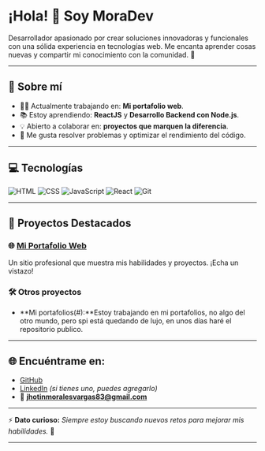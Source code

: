 # ¡Hola! 👋 Soy MoraDev

Desarrollador apasionado por crear soluciones innovadoras y funcionales con una sólida experiencia en tecnologías web. Me encanta aprender cosas nuevas y compartir mi conocimiento con la comunidad. 🚀

---

## 🌟 Sobre mí
- 👨‍💻 Actualmente trabajando en: **Mi portafolio web**.
- 📚 Estoy aprendiendo: **ReactJS** y **Desarrollo Backend con Node.js**.
- 💡 Abierto a colaborar en: **proyectos que marquen la diferencia**.
- 🧩 Me gusta resolver problemas y optimizar el rendimiento del código.

---

## 💻 Tecnologías
![HTML](https://img.shields.io/badge/HTML5-E34F26?style=for-the-badge&logo=html5&logoColor=white)
![CSS](https://img.shields.io/badge/CSS3-1572B6?style=for-the-badge&logo=css3&logoColor=white)
![JavaScript](https://img.shields.io/badge/JavaScript-F7DF1E?style=for-the-badge&logo=javascript&logoColor=black)
![React](https://img.shields.io/badge/React-61DAFB?style=for-the-badge&logo=react&logoColor=black)
![Git](https://img.shields.io/badge/Git-F05032?style=for-the-badge&logo=git&logoColor=white)

---

## 📂 Proyectos Destacados
### 🌐 [Mi Portafolio Web](https://morales71.github.io/Mi-web/)
Un sitio profesional que muestra mis habilidades y proyectos. ¡Echa un vistazo!

### 🛠️ Otros proyectos
- **Mi portafolios(#):**Estoy trabajando en mi portafolios, no algo del otro mundo, pero spi está quedando de lujo, en unos días haré el repositorio publico.
---

## 🌐 Encuéntrame en:
- [GitHub](https://github.com/Morales71)
- [LinkedIn](#) *(si tienes uno, puedes agregarlo)*
- 📧 **jhotinmoralesvargas83@gmail.com**

---

⚡ **Dato curioso:** _Siempre estoy buscando nuevos retos para mejorar mis habilidades._ 💪

---


